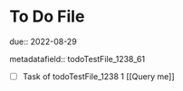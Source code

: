 # To Do File

due:: 2022-08-29

metadatafield:: todoTestFile_1238_61

- [ ] Task of todoTestFile_1238 1 [[Query me]]
